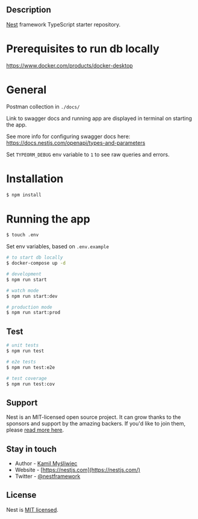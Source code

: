 ## Description

[Nest](https://github.com/nestjs/nest) framework TypeScript starter repository.

# Prerequisites to run db locally

https://www.docker.com/products/docker-desktop

# General

Postman collection in `./docs/`

Link to swagger docs and running app are displayed in terminal on starting the app.

See more info for configuring swagger docs here: https://docs.nestjs.com/openapi/types-and-parameters

Set `TYPEORM_DEBUG` env variable to `1` to see raw queries and errors.

# Installation

```bash
$ npm install
```

# Running the app

```bash
$ touch .env
```

Set env variables, based on `.env.example`

```bash
# to start db locally
$ docker-compose up -d

# development
$ npm run start

# watch mode
$ npm run start:dev

# production mode
$ npm run start:prod
```

## Test

```bash
# unit tests
$ npm run test

# e2e tests
$ npm run test:e2e

# test coverage
$ npm run test:cov
```

## Support

Nest is an MIT-licensed open source project. It can grow thanks to the sponsors and support by the amazing backers. If you'd like to join them, please [read more here](https://docs.nestjs.com/support).

## Stay in touch

- Author - [Kamil Myśliwiec](https://kamilmysliwiec.com)
- Website - [https://nestjs.com](https://nestjs.com/)
- Twitter - [@nestframework](https://twitter.com/nestframework)

## License

Nest is [MIT licensed](LICENSE).
